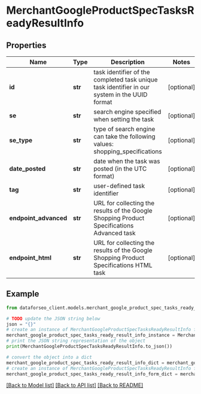 # MerchantGoogleProductSpecTasksReadyResultInfo


## Properties

Name | Type | Description | Notes
------------ | ------------- | ------------- | -------------
**id** | **str** | task identifier of the completed task unique task identifier in our system in the UUID format | [optional] 
**se** | **str** | search engine specified when setting the task | [optional] 
**se_type** | **str** | type of search engine can take the following values: shopping_specifications | [optional] 
**date_posted** | **str** | date when the task was posted (in the UTC format) | [optional] 
**tag** | **str** | user-defined task identifier | [optional] 
**endpoint_advanced** | **str** | URL for collecting the results of the Google Shopping Product Specifications Advanced task | [optional] 
**endpoint_html** | **str** | URL for collecting the results of the Google Shopping Product Specifications HTML task | [optional] 

## Example

```python
from dataforseo_client.models.merchant_google_product_spec_tasks_ready_result_info import MerchantGoogleProductSpecTasksReadyResultInfo

# TODO update the JSON string below
json = "{}"
# create an instance of MerchantGoogleProductSpecTasksReadyResultInfo from a JSON string
merchant_google_product_spec_tasks_ready_result_info_instance = MerchantGoogleProductSpecTasksReadyResultInfo.from_json(json)
# print the JSON string representation of the object
print(MerchantGoogleProductSpecTasksReadyResultInfo.to_json())

# convert the object into a dict
merchant_google_product_spec_tasks_ready_result_info_dict = merchant_google_product_spec_tasks_ready_result_info_instance.to_dict()
# create an instance of MerchantGoogleProductSpecTasksReadyResultInfo from a dict
merchant_google_product_spec_tasks_ready_result_info_form_dict = merchant_google_product_spec_tasks_ready_result_info.from_dict(merchant_google_product_spec_tasks_ready_result_info_dict)
```
[[Back to Model list]](../README.md#documentation-for-models) [[Back to API list]](../README.md#documentation-for-api-endpoints) [[Back to README]](../README.md)


